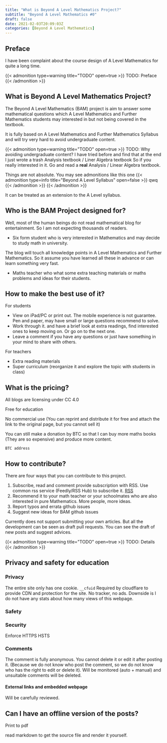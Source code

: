```yaml
---
title: "What is Beyond A Level Mathematics Project?"
subtitle: "Beyond A Level Mathematics #0"
draft: false
date: 2021-02-03T20:09:03Z
categories: [Beyond A Level Mathematics]
---
```


## Preface

I have been complaint about the course design of A Level Mathematics for quite a long time.

{{< admonition type=warning title="TODO" open=true >}}
TODO: Preface
{{< /admonition >}}

## What is Beyond A Level Mathematics Project?

The Beyond A Level Mathematics (BAM) project is aim to answer some mathematical questions which A Level Mathematics and Further Mathematics students may interested in but not being covered in the textbook.

It is fully based on A Level Mathematics and Further Mathematics Syllabus and will try very hard to avoid undergraduate content.

{{< admonition type=warning title="TODO" open=true >}}
TODO: Why avoiding undergraduate content?
I have tried before and find that at the end I just wrote a trash Analysis textbook / Liner Algebra textbook
So if you really interested in it. Go and read a **real** Analysis / Linear Algebra textbook.

Things are not absolute. You may see admonitions like this one
{{< admonition type=info title="Beyond A Level Syllabus" open=false >}}
qwq
{{< /admonition >}}
{{< /admonition >}}

It can be treated as an extension to the A Level syllabus.

## Who is the BAM Project designed for?

Well, most of the human beings do not read mathematical blog for entertainment. So I am not expecting thousands of readers.

- Six form student who is very interested in Mathematics and may decide to study math in university.

The blog will touch all knowledge points in A Level Mathematics and Further Mathematics. So it assume you have learned all these in advance or can learn something very fast.

- Maths teacher who what some extra teaching materials or maths problems and ideas for their students.

## How to make the best use of it?

For students
- View on iPad/PC or print out. The mobile experience is not guarantee. Pen and paper, may have small or large questions recommend to solve.
- Work through it. and have a brief look at extra readings, find interested ones to keep moving on. Or go on to the next one.
- Leave a comment if you have any questions or just have something in your mind to share with others.

For teachers
- Extra reading materials
- Super curriculum (reorganize it and explore the topic with students in class)

## What is the pricing?

All blogs are licensing under CC 4.0

Free for education

No commercial use (You can reprint and distribute it for free and attach the link to the original page, but you cannot sell it)

You can still make a donation by BTC so that I can buy more maths books (They are so expensive) and produce more content.
```
BTC address
```

## How to contribute?

There are four ways that you can contribute to this project.

1. Subscribe, read and comment
provide subscription with RSS. Use common rss service (Feedly/RSS Hub) to subscribe it.
[RSS](https://planet-cloud.fun/categories/beyond-a-level-mathematics/index.xml)
2. Recommend it to your math teacher or your schoolmates who are also interested in pure Mathematics.
More people, more ideas.
3. Report typos and errata
github issues
4. Suggest new ideas for BAM
github issues

Currently does not support submitting your own articles. But all the development can be seen as draft pull requests. You can see the draft of new posts and suggest advices.

{{< admonition type=warning title="TODO" open=true >}}
TODO: Details
{{< /admonition >}}

## Privacy and safety for education

### Privacy

The entire site only has one cookie. `__cfuid` Required by cloudflare to provide CDN and protection for the site. No tracker, no ads. Downside is I do not have any stats about how many views of this webpage. 

### Safety

### Security

Enforce HTTPS HSTS


### Comments

The comment is fully anonymous. You cannot delete it or edit it after posting it. (Because we do not know who post the comment, so we do not know who has the right to edit or delete it). Will be monitored (auto + manual) and unsuitable comments will be deleted.

#### External links and embedded webpage

Will be carefully reviewed.

## Can I have an offline version of the posts?

Print to pdf

read markdown to get the source file and render it yourself.

